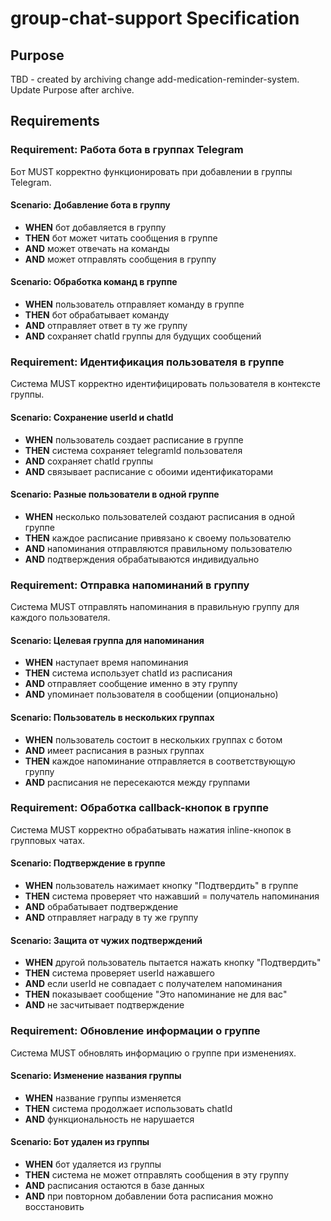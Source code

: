 # group-chat-support Specification

## Purpose
TBD - created by archiving change add-medication-reminder-system. Update Purpose after archive.
## Requirements
### Requirement: Работа бота в группах Telegram
Бот MUST корректно функционировать при добавлении в группы Telegram.

#### Scenario: Добавление бота в группу
- **WHEN** бот добавляется в группу
- **THEN** бот может читать сообщения в группе
- **AND** может отвечать на команды
- **AND** может отправлять сообщения в группу

#### Scenario: Обработка команд в группе
- **WHEN** пользователь отправляет команду в группе
- **THEN** бот обрабатывает команду
- **AND** отправляет ответ в ту же группу
- **AND** сохраняет chatId группы для будущих сообщений

### Requirement: Идентификация пользователя в группе
Система MUST корректно идентифицировать пользователя в контексте группы.

#### Scenario: Сохранение userId и chatId
- **WHEN** пользователь создает расписание в группе
- **THEN** система сохраняет telegramId пользователя
- **AND** сохраняет chatId группы
- **AND** связывает расписание с обоими идентификаторами

#### Scenario: Разные пользователи в одной группе
- **WHEN** несколько пользователей создают расписания в одной группе
- **THEN** каждое расписание привязано к своему пользователю
- **AND** напоминания отправляются правильному пользователю
- **AND** подтверждения обрабатываются индивидуально

### Requirement: Отправка напоминаний в группу
Система MUST отправлять напоминания в правильную группу для каждого пользователя.

#### Scenario: Целевая группа для напоминания
- **WHEN** наступает время напоминания
- **THEN** система использует chatId из расписания
- **AND** отправляет сообщение именно в эту группу
- **AND** упоминает пользователя в сообщении (опционально)

#### Scenario: Пользователь в нескольких группах
- **WHEN** пользователь состоит в нескольких группах с ботом
- **AND** имеет расписания в разных группах
- **THEN** каждое напоминание отправляется в соответствующую группу
- **AND** расписания не пересекаются между группами

### Requirement: Обработка callback-кнопок в группе
Система MUST корректно обрабатывать нажатия inline-кнопок в групповых чатах.

#### Scenario: Подтверждение в группе
- **WHEN** пользователь нажимает кнопку "Подтвердить" в группе
- **THEN** система проверяет что нажавший = получатель напоминания
- **AND** обрабатывает подтверждение
- **AND** отправляет награду в ту же группу

#### Scenario: Защита от чужих подтверждений
- **WHEN** другой пользователь пытается нажать кнопку "Подтвердить"
- **THEN** система проверяет userId нажавшего
- **AND** если userId не совпадает с получателем напоминания
- **THEN** показывает сообщение "Это напоминание не для вас"
- **AND** не засчитывает подтверждение

### Requirement: Обновление информации о группе
Система MUST обновлять информацию о группе при изменениях.

#### Scenario: Изменение названия группы
- **WHEN** название группы изменяется
- **THEN** система продолжает использовать chatId
- **AND** функциональность не нарушается

#### Scenario: Бот удален из группы
- **WHEN** бот удаляется из группы
- **THEN** система не может отправлять сообщения в эту группу
- **AND** расписания остаются в базе данных
- **AND** при повторном добавлении бота расписания можно восстановить

